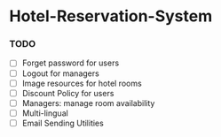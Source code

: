 # Hotel-Reservation-System
### TODO
- [ ] Forget password for users
- [ ] Logout for managers
- [ ] Image resources for hotel rooms
- [ ] Discount Policy for users
- [ ] Managers: manage room availability
- [ ] Multi-lingual
- [ ] Email Sending Utilities
